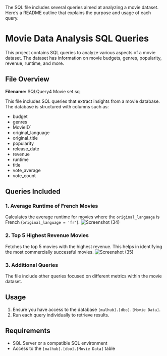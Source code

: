 The SQL file includes several queries aimed at analyzing a movie dataset. Here’s a README outline that explains the purpose and usage of each query.


# Movie Data Analysis SQL Queries

This project contains SQL queries to analyze various aspects of a movie dataset. The dataset has information on movie budgets, genres, popularity, revenue, runtime, and more.

## File Overview

**Filename:** SQLQuery4 Movie set.sq

This file includes SQL queries that extract insights from a movie database. The database is structured with columns such as:
- budget
- genres
- MovieID`
- original_language
- original_title
- popularity
- release_date
- revenue
- runtime
- title
- vote_average
- vote_count

## Queries Included

### 1. Average Runtime of French Movies
Calculates the average runtime for movies where the `original_language` is French (`original_language = 'fr'`).
![Screenshot (34)](https://github.com/user-attachments/assets/19444d6a-d2ab-4312-98e7-499c76fd21a4)


### 2. Top 5 Highest Revenue Movies
Fetches the top 5 movies with the highest revenue. This helps in identifying the most commercially successful movies.
![Screenshot (35)](https://github.com/user-attachments/assets/3d26249f-f46e-44c8-81f9-6294e6ff9946)


### 3. Additional Queries
The file include other queries focused on different metrics within the movie dataset.

## Usage

1. Ensure you have access to the database `[malhub].[dbo].[Movie Data]`.
2. Run each query individually to retrieve results.

## Requirements

- SQL Server or a compatible SQL environment
- Access to the `[malhub].[dbo].[Movie Data]` table


